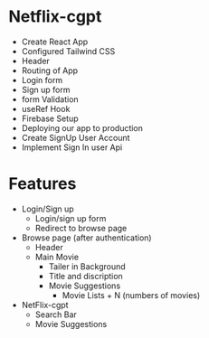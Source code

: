 # Netflix-cgpt
 - Create React App
 - Configured Tailwind CSS
 - Header
 - Routing of App
 - Login form
 - Sign up form
 - form Validation
 - useRef Hook
 - Firebase Setup
 - Deploying our app to production
 - Create SignUp User Account
 - Implement Sign In user Api
 

# Features
 - Login/Sign up 
   - Login/sign up form
   - Redirect to browse page
 - Browse page (after authentication) 
   - Header 
   - Main Movie
     - Tailer in Background
     - Title and discription
     - Movie Suggestions
         - Movie Lists + N (numbers of movies)
 - NetFlix-cgpt
   - Search Bar
   - Movie Suggestions
